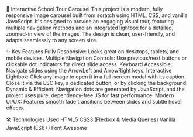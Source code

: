 📸 Interactive School Tour Carousel
This project is a modern, fully responsive image carousel built from scratch using HTML, CSS, and vanilla JavaScript. It's designed to provide an engaging visual tour, featuring multiple navigation methods and an integrated lightbox for a detailed, zoomed-in view of the images. The design is clean, user-friendly, and adapts seamlessly to any screen size.

✨ Key Features
Fully Responsive: Looks great on desktops, tablets, and mobile devices.
Multiple Navigation Controls: Use previous/next buttons or clickable dot indicators for direct slide access.
Keyboard Accessible: Navigate slides using the ArrowLeft and ArrowRight keys.
Interactive Lightbox: Click any image to open it in a full-screen modal with its caption. Close it via the ESC key, a dedicated button, or by clicking the background.
Dynamic & Efficient: Navigation dots are generated by JavaScript, and the project uses pure, dependency-free JS for fast performance.
Modern UI/UX: Features smooth fade transitions between slides and subtle hover effects.

🛠️ Technologies Used
HTML5
CSS3 (Flexbox & Media Queries)
Vanilla JavaScript (ES6+)
Font Awesome
